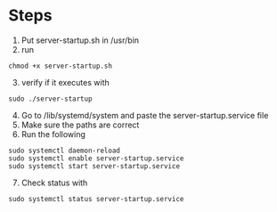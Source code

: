 # Steps

1. Put server-startup.sh in /usr/bin
2. run
```
chmod +x server-startup.sh
```
3. verify if it executes with 
```
sudo ./server-startup
```
4. Go to /lib/systemd/system and paste the server-startup.service file
5. Make sure the paths are correct
6. Run the following
```
sudo systemctl daemon-reload 
sudo systemctl enable server-startup.service
sudo systemctl start server-startup.service 
```
7. Check status with
```
sudo systemctl status server-startup.service
```